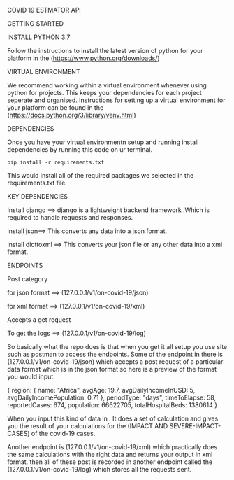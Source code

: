 COVID 19 ESTMATOR API

GETTING STARTED

INSTALL PYTHON  3.7

Follow the instructions to install the latest version of python for your platform in the (https://www.python.org/downloads/)

VIRTUAL ENVIRONMENT

We recommend working within a virtual environment whenever using python for projects. This keeps your dependencies for each project seperate and organised. Instructions for setting up a virtual environment for your platform can be found in the (https://docs.python.org/3/library/venv.html)
 
DEPENDENCIES

Once you have your virtual environmentn setup  and running install dependencies by running this code on ur terminal.

    pip install -r requirements.txt  

This would install all of the required packages we selected in the 
requirements.txt file.

KEY DEPENDENCIES

Install django ==>
django is a lightweight backend framework .Which is required to handle requests and responses.

install json==> 
This converts any data into a json format.

install dicttoxml ==>
This converts your json file or any other data into a xml format.

ENDPOINTS

Post category 

for json format ==> (127.0.0.1/v1/on-covid-19/json) 

for xml format ==> (127.0.0.1/v1/on-covid-19/xml) 

Accepts a get request

To get the logs ==> (127.0.0.1/v1/on-covid-19/log) 

So basically what the repo does is that when you get it all setup you use site such as postman to access the endpoints. Some of the endpoint in there is (127.0.0.1/v1/on-covid-19/json) which accepts a post request of a particular data format which is in the json format so here is a preview of the format you would input.

{
region: {
name: "Africa",
avgAge: 19.7,
avgDailyIncomeInUSD: 5,
avgDailyIncomePopulation: 0.71
},
periodType: "days",
timeToElapse: 58,
reportedCases: 674,
population: 66622705,
totalHospitalBeds: 1380614
}

When you input this kind of data in . It does a set of calculation and gives you the result of your calculations for the (IMPACT AND SEVERE-IMPACT-CASES) of the covid-19 cases.

Another endpoint is (127.0.0.1/v1/on-covid-19/xml) which practically does the same calculations with the right data and returns your output in xml format.
then all of these post is recorded in another endpoint called the (127.0.0.1/v1/on-covid-19/log) which stores all the requests sent.

   